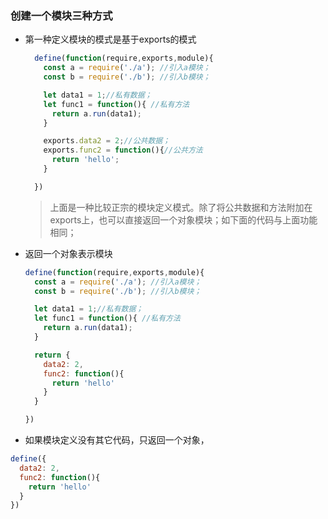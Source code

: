 ### 创建一个模块三种方式
  - 第一种定义模块的模式是基于exports的模式

    ```javascript
      define(function(require,exports,module){
        const a = require('./a'); //引入a模块；
        const b = require('./b'); //引入b模块；

        let data1 = 1;//私有数据；
        let func1 = function(){ //私有方法
          return a.run(data1);
        }

        exports.data2 = 2;//公共数据；
        exports.func2 = function(){//公共方法
          return 'hello';
        }

      })
    ```
    > 上面是一种比较正宗的模块定义模式。除了将公共数据和方法附加在exports上，也可以直接返回一个对象模块；如下面的代码与上面功能相同；

  - 返回一个对象表示模块

    ```javascript
    define(function(require,exports,module){
      const a = require('./a'); //引入a模块；
      const b = require('./b'); //引入b模块；

      let data1 = 1;//私有数据；
      let func1 = function(){ //私有方法
        return a.run(data1);
      }

      return {
        data2: 2,
        func2: function(){
          return 'hello'
        }
      }

    })
    ```
  - 如果模块定义没有其它代码，只返回一个对象，

  ```javascript
  define({
    data2: 2,
    func2: function(){
      return 'hello'
    }
  })
  ```
